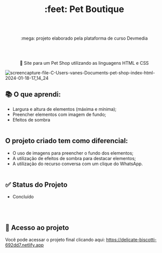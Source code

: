 
<h1 align="center">
    <a> :feet: Pet Boutique</a>
</h1><br><br>
<p align="center">:mega: projeto elaborado pela plataforma de curso Devmedia</p> <br><br>

<p align="center">🚀 Site para um Pet Shop utilizando as linguagens HTML e CSS</p>



![screencapture-file-C-Users-vanes-Documents-pet-shop-index-html-2024-01-18-17_14_24](https://github.com/sant1ana/Site-Pet-Shop/assets/93404790/93dc7df3-87ba-40f3-86a1-1d680301bded) 

## :books: O que aprendi:
- Largura e altura de elementos (máxima e mínima);
- Preencher elementos com imagem de fundo;
- Efeitos de sombra <br><br>

## O projeto  criado tem como diferencial:

- O uso de imagens para preencher o fundo dos elementos;
- A utilização de efeitos de sombra para destacar elementos;
- A utilização do recurso conversa com um clique do WhatsApp. <br><br>

## ✅ Status do Projeto

- Concluído

  <br><br>

## :link: Acesso ao projeto

Você pode acessar o projeto final clicando aqui: https://delicate-biscotti-692dd7.netlify.app


